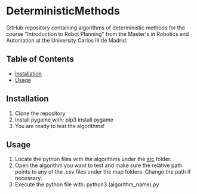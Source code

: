 # DeterministicMethods

GitHub repository containing algorithms of deterministic methods for the course "Introduction to Robot Planning" from the Master's in Robotics and Automation at the University Carlos III de Madrid.

## Table of Contents

- [Installation](#installation)
- [Usage](#usage)

## Installation

1. Clone the repository
2. Install pygame with: pip3 install pygame
3. You are ready to test the algorithms!

## Usage

1. Locate the python files with the algorithms under the [src](src/) folder.
2. Open the algorithm you want to test and make sure the relative path points to any of the .csv files under the map folders. Change the path if necessary.
3. Execute the python file with: python3 (algorithm_name).py 
